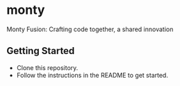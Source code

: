 # monty

Monty Fusion: Crafting code together, a shared innovation

## Getting Started
- Clone this repository.
- Follow the instructions in the README to get started.

